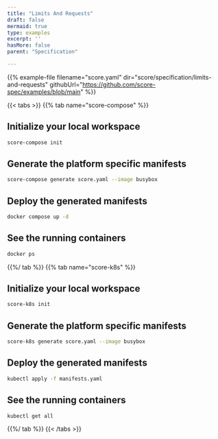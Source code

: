 ```yaml
---
title: "Limits And Requests"
draft: false
mermaid: true
type: examples
excerpt: ''
hasMore: false
parent: "Specification"

---
```


{{% example-file filename="score.yaml" dir="score/specification/limits-and-requests" githubUrl="https://github.com/score-spec/examples/blob/main" %}}

{{< tabs >}}
{{% tab name="score-compose" %}}

## Initialize your local workspace

```bash
score-compose init
```

## Generate the platform specific manifests

```bash
score-compose generate score.yaml --image busybox
```

## Deploy the generated manifests

```bash
docker compose up -d
```

## See the running containers

```bash
docker ps
```

{{%/ tab %}}
{{% tab name="score-k8s" %}}

## Initialize your local workspace

```bash
score-k8s init
```

## Generate the platform specific manifests

```bash
score-k8s generate score.yaml --image busybox
```

## Deploy the generated manifests

```bash
kubectl apply -f manifests.yaml
```

## See the running containers

```bash
kubectl get all
```

{{%/ tab %}}
{{< /tabs >}}
